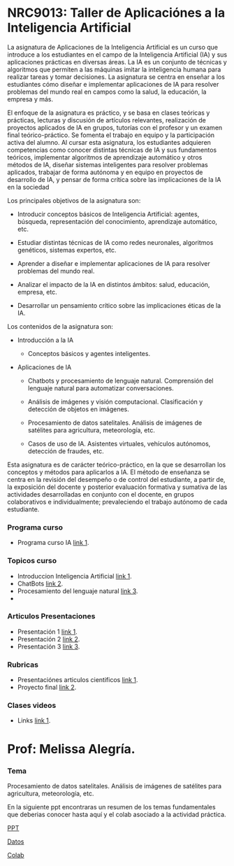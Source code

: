 # NRC9013: Taller de Aplicaciónes a la Inteligencia Artificial

La asignatura de Aplicaciones de la Inteligencia Artificial es un curso que introduce a los estudiantes en el campo de la Inteligencia Artificial (IA) y sus aplicaciones prácticas en diversas áreas. La IA es un conjunto de técnicas y algoritmos que permiten a las máquinas imitar la inteligencia humana para realizar tareas y tomar decisiones. La asignatura se centra en enseñar a los estudiantes cómo diseñar e implementar aplicaciones de IA para resolver problemas del mundo real en campos como la salud, la educación, la empresa y más.

El enfoque de la asignatura es práctico, y se basa en clases teóricas y prácticas, lecturas y discusión de artículos relevantes, realización de proyectos aplicados de IA en grupos, tutorías con el profesor y un examen final teórico-práctico. Se fomenta el trabajo en equipo y la participación activa del alumno. Al cursar esta asignatura, los estudiantes adquieren competencias como conocer distintas técnicas de IA y sus fundamentos teóricos, implementar algoritmos de aprendizaje automático y otros métodos de IA, diseñar sistemas inteligentes para resolver problemas aplicados, trabajar de forma autónoma y en equipo en proyectos de desarrollo de IA, y pensar de forma crítica sobre las implicaciones de la IA en la sociedad

Los principales objetivos de la asignatura son:

* Introducir conceptos básicos de Inteligencia Artificial: agentes, búsqueda, representación del conocimiento, aprendizaje automático, etc.

* Estudiar distintas técnicas de IA como redes neuronales, algoritmos genéticos, sistemas expertos, etc.

* Aprender a diseñar e implementar aplicaciones de IA para resolver problemas del mundo real.

* Analizar el impacto de la IA en distintos ámbitos: salud, educación, empresa, etc.

* Desarrollar un pensamiento crítico sobre las implicaciones éticas de la IA.

Los contenidos de la asignatura son:

* Introducción a la IA

  * Conceptos básicos y agentes inteligentes.

* Aplicaciones de IA

  * Chatbots y procesamiento de lenguaje natural. Comprensión del lenguaje natural para automatizar conversaciones.

  * Análisis de imágenes y visión computacional. Clasificación y detección de objetos en imágenes.

  * Procesamiento de datos satelitales. Análisis de imágenes de satélites para agricultura, meteorología, etc.

  * Casos de uso de IA. Asistentes virtuales, vehículos autónomos, detección de fraudes, etc.

Esta asignatura es de carácter teórico-práctico, en la que se desarrollan los conceptos y métodos para aplicarlos a IA. El método de enseñanza se centra en la revisión del desempeño o de control del estudiante, a partir de, la exposición del docente y posterior evaluación formativa y sumativa de las actividades desarrolladas en conjunto con el docente, en grupos colaborativos e individualmente; prevaleciendo el trabajo autónomo de cada estudiante.

### Programa curso

* Programa curso IA [link 1](https://www.dropbox.com/scl/fi/jfkm8hziodz92g4lkfhgt/Programa_IA.pdf?rlkey=1m77f4cy0c5re1vmfxgohfgu9&dl=0).

### Topicos curso 

* Introduccion Inteligencia Artificial [link 1](https://www.dropbox.com/scl/fo/gx0r10sqh4p3in7fms606/h?rlkey=fgepftu1x08pfowfk6egsi87i&dl=0).
* ChatBots [link 2](https://www.dropbox.com/scl/fo/8qjcg20au86wc7etwao0c/h?rlkey=69ybwb1xbjus8o51ddv5anx95&dl=0).
* Procesamiento del lenguaje natural [link 3](https://www.dropbox.com/scl/fo/i21hcmawad1sykym4gncz/h?rlkey=g7dzmrraoh2s4u49oa9ibkkq0&dl=0).
* 

### Articulos Presentaciones

* Presentación 1 [link 1](https://www.dropbox.com/scl/fo/l0xxjl363veq2bb29muht/h?rlkey=9bjv0c11gvfsa2l0sl2cbp925&dl=0).
* Presentación 2 [link 2](https://www.dropbox.com/scl/fo/qco1u8tcjkln3ezs1efvh/h?rlkey=wa8ley75s3yqxfb67j8987x62&dl=0).
* Presentación 3 [link 3](https://www.dropbox.com/scl/fo/ev922vwcdpxgicnb6dznk/h?rlkey=yauwv2eq6gcrkp5uxnsky0fen&dl=0).

### Rubricas

* Presentaciónes articulos cientificos [link 1](https://www.dropbox.com/scl/fo/o77x9kxwgd9jpmd30gvpe/h?rlkey=rdn6kfruhew671obbi3nkptak&dl=0).
* Proyecto final [link 2](https://www.dropbox.com/scl/fo/o77x9kxwgd9jpmd30gvpe/h?rlkey=rdn6kfruhew671obbi3nkptak&dl=0).

### Clases videos

* Links [link 1](https://www.dropbox.com/scl/fi/yt0j85mfwp68rliqr0ca4/Videos.docx?rlkey=rncoshzfz3pwyeok7ahws17zo&dl=0).


# Prof: Melissa Alegría.

### Tema
Procesamiento de datos satelitales. Análisis de imágenes de satélites para agricultura, meteorología, etc.

En la siguiente ppt encontraras un resumen de los temas fundamentales que deberias conocer hasta aquí y el colab asociado a la actividad práctica.

[PPT](https://drive.google.com/file/d/1wOuWg_x80Zfy77DavJhoO8-_sfqMhVY9/view?usp=drive_link)

[Datos](https://drive.google.com/drive/folders/1QHnmvJwKeCSoV54_VeqLyUoHHnXZsIDo?usp=sharing)

[Colab](https://colab.research.google.com/drive/1yQDzr1JP6KGD7aSTYTh2djigkeTENF38#scrollTo=QxEo8WKIlnd0)

